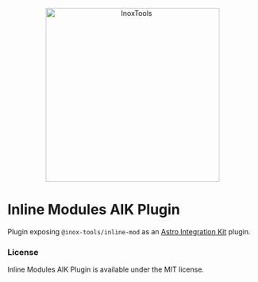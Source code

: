 <p align="center">
    <img alt="InoxTools" width="350px" src="https://github.com/Fryuni/inox-tools/blob/main/assets/shield.png?raw=true"/>
</p>

# Inline Modules AIK Plugin

Plugin exposing `@inox-tools/inline-mod` as an [Astro Integration Kit](https://astro-integration-kit.netlify.app/) plugin.

### License

Inline Modules AIK Plugin is available under the MIT license.
